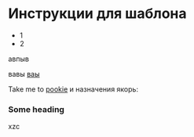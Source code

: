 # Инструкции для шаблона #

* 1
* 2


авпыв


вавы
[ваы](#id1)

Take me to [pookie](#pookie)
и назначения якорь:

<a name="pookie"></a>
### Some heading


<a name="id1">xzc</a>